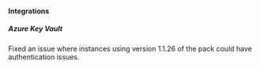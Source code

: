 
#### Integrations

##### Azure Key Vault

Fixed an issue where instances using version 1.1.26 of the pack could have authentication issues.
